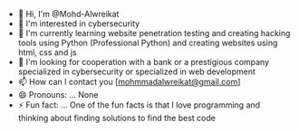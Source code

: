- 👋 Hi, I'm @Mohd-Alwreikat
- 👀 I'm interested in cybersecurity
- 🌱 I'm currently learning website penetration testing and creating hacking tools using Python (Professional Python) and creating websites using html, css and js
- 💞️ I'm looking for cooperation with a bank or a prestigious company specialized in cybersecurity or specialized in web development
- 📫 How can I contact you [mohmmadalwreikat@gmail.com]
- 😄 Pronouns: ... None
- ⚡ Fun fact: ... One of the fun facts is that I love programming and thinking about finding solutions to find the best code

<!---
Mohd-Alwreikat/Mohd-Alwreikat is a ✨ special ✨ repository because its `README.md` (this file) appears on your GitHub profile.
You can click the Preview link to take a look at your changes.
--->
